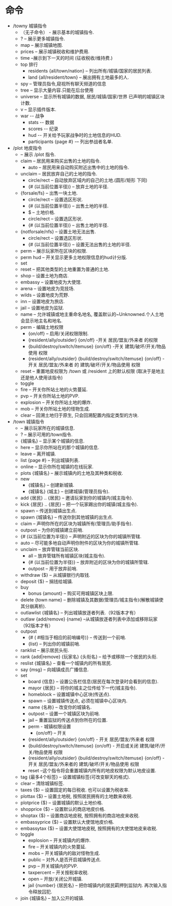 # 命令

* /towny 城镇指令
  * （无子命令） - 展示基本的城镇指令.&#x20;
  * ? – 展示更多城镇指令.&#x20;
  * map – 展示城镇地图.&#x20;
  * prices – 展示城镇税收和维护费用.&#x20;
  * time –展示到下一天的时间 (征收税收/维持费.)&#x20;
  * top 排行&#x20;
    * residents {all/town/nation} – 列出所有/城镇/国家的居民列表.&#x20;
    * land {all/resident/town} – 展出拥有土地最多的人.&#x20;
  * spy – 管理员指令,窥视所有聊天频道的信息&#x20;
  * tree – 显示大量内容.只能在后台使用&#x20;
  * universe – 显示所有城镇的数据, 居民/城镇/国家/世界 已声明的城镇区块计数.&#x20;
  * v – 显示插件版本.&#x20;
  * war -- 战争&#x20;
    * stats -- 数据&#x20;
    * scores -- 纪录&#x20;
    * hud -- 开关给予玩家战争时的土地信息的HUD.&#x20;
    * participants {page #} -– 列出参战者名单.
* /plot 地皮指令
  * – 展示 /plot 指令.
  * claim – 居民用来购买出售的土地的指令.
    * auto – 居民用来自动购买附近出售中的土地的指令.
  * unclaim – 居民放弃自己的土地的指令.
    * circle/rect – 自动放弃区域内的自己的土地.(圆形/矩形 下同)
    * {# (以当前位置半径)} – 放弃土地的半径.
  * {forsale/fs} – 出售一块土地.
    * circle/rect – 设置选区形状.
    * {# (以当前位置半径)} – 出售土地的半径.
    * $ – 土地价格.
    * circle/rect – 设置选区形状.
    * {# (以当前位置半径)} – 出售土地的半径.
  * {notforsale/nfs} – 设置土地无法出售.
    * circle/rect – 设置选区形状.
    * {# (以当前位置半径)} – 设置无法出售的土地的半径.
  * perm – 展示玩家所在区块的权限.
  * perm hud – 开关显示更多土地权限信息的hud计分版.
  * set
  * reset – 把其他类型的土地重置为普通的土地.
  * shop – 设置土地为商店.
  * embassy – 设置地皮为大使馆.
  * arena – 设置地皮为竞技场.
  * wilds – 设置地皮为荒野.
  * inn – 设置地皮为旅店.
  * jail – 设置地皮为监狱.
  * name – 允许城镇或地主重命名地名, 覆盖默认的~Unknowned.个人土地会显示地主名和地名.
  * perm - 编辑土地权限
    * {on/off} – 启用/关闭权限限制.
    * {resident/ally/outsider} {on/off} -开关 居民/盟友/外来者 的权限
    * {build/destroy/switch/itemuse} {on/off} -开关 建筑/破坏/开关/物品使用 权限
    * {resident/ally/outsider} {build/destroy/switch/itemuse} {on/off} -开关 居民/盟友/外来者 的 建筑/破坏/开关/物品使用 权限
  * reset – 重置地皮权限为 /town 或 /resident 上的默认权限 (取决于是地主还是他人使用该指令)
  * toggle
  * fire – 开关你所站土地的火势蔓延.
  * pvp – 开关你所站土地的PVP.
  * explosion – 开关你所站土地的爆炸.
  * mob – 开关你所站土地的怪物生成.
  * clear – 回溯土地归于原生, 只会回溯配置内指定类型的方块.
* /town 城镇指令
  * – 展示玩家所在的城镇信息.
  * ? – 展示可用的/town指令.
  * {城镇名} – 显示某个城镇的信息.
  * here – 显示你所站在的那个城镇的信息.
  * leave – 离开城镇.
  * list {page #} – 列出城镇列表.
  * online – 显示你所在城镇的在线玩家.
  * plots {城镇名} – 展示城镇内的土地及其种类和税收.
  * new
    * {城镇名} – 创建新城镇.
    * {城镇名} {城主} – 创建城镇(管理员指令).
  * add {居民} .. {居民} – 邀请玩家到你的城镇内(城主指令).
  * kick {居民} .. {居民} – 把一个玩家踢出你的城镇(城主指令).
  * spawn – 传送到城镇出生点.
  * spawn {城镇名} – 传送你到其他城镇的出生点.
  * claim – 声明你所在的区块为城镇所有(管理员/助手指令).
  * outpost – 为你的城镇建立前哨.
  * {# (以当前位置为半径)} – 声明附近的区块为你的城镇所管辖.
  * auto – 尽可能多地自动声明你附件的区块为你的城镇所管辖.
  * unclaim – 放弃管辖当前区块.
    * all – 放弃管辖所有城镇区块(城主指令).
    * {# (以当前位置为半径)} – 放弃附近的区块为你的城镇所管辖.
    * outpost – 用于放弃前哨.
  * withdraw {$} – 从城镇银行内取钱.
  * deposit {$} – 捐钱给城镇.
  * buy
    * bonus {amount} – 购买可用城镇区块上限.
  * delete {town name} – 删除城镇及其数据(管理员/城主指令)(解散城镇使其分崩离析).
  * outlawlist {城镇名} – 列出城镇放逐者列表.（92版本才有）
  * outlaw {add/remove} {name} –从城镇放逐者列表中添加或移除玩家（92版本才有）
  * outpost
    * {# ( #相当于相应的前哨编号)} – 传送到一个前哨.
    * {list} – 列出你的城镇前哨.
  * ranklist – 展示居民头衔.
  * rank {add|remove} {玩家名} {头衔名} – 给予或移除一个居民的头衔.
  * reslist {城镇名} – 查看一个城镇内的所有居民.
  * say {msg} – 向城镇成员广播信息.
  * set
    * board {信息} – 设置公告栏信息(居民在每次登录时会看到的信息).
    * mayor {居民} – 将你的城主之位传给下一代(城主指令).
    * homeblock – 设置城镇中心区块(传送点).
    * spawn – 设置城镇传送点, 必须在城镇中心区块内.
    * name {名称} – 改变你的城镇名.
    * outpost – 设置一个城镇区块为前哨.
    * jail – 重置监狱的传送点到你所在的位置.
    * perm - 城镇权限设置
      * {on/off} – 开关
    * {resident/ally/outsider} {on/off} - 开关 居民/盟友/外来者 权限
    * {build/destroy/switch/itemuse} {on/off} - 开启或关闭 建筑/破坏/开关/物品使用 权限
    * {resident/ally/outsider} {build/destroy/switch/itemuse} {on/off} -  开关 居民/盟友/外来者的 建筑/破坏/开关/物品使用 权限
    * reset –这个指令将会重置城镇内所有的地皮权限为默认地皮设置.
  * tag {最多4个标签} – 设置城镇标签(可改变聊天的格式).
  * clear – 清除城镇标签.
  * taxes {$} – 设置固定的每日税收. 也可以设置为税收率.
  * plottax {$} – 设置土地税, 按照居民拥有的土地数来收税.
  * plotprice {$} – 设置城镇的默认土地价格.
  * shopprice {$} – 设置默认的商店地皮价格.
  * shoptax {$} – 设置商店地皮税, 按照拥有的商店地皮来收税.
  * embassyprice {$} – 设置默认大使馆地皮价格.
  * embassytax {$} – 设置大使馆地皮税, 按照拥有的大使馆地皮来收税.
  * toggle
    * explosion – 开关城镇内的爆炸.
    * fire – 开关城镇内的火势蔓延.
    * mobs – 开关城镇内的敌对怪物生成.
    * public – 对外人是否开启城镇传送点.
    * pvp – 开关城镇内的PVP.
    * taxpercent – 开关按税率收税.
    * open – 开放/关闭公开城镇.
    * jail {number} {居民名} – 把你城镇内的居民羁押到监狱内. 再次输入指令释放囚犯.
  * join {城镇名} – 加入公开的城镇.